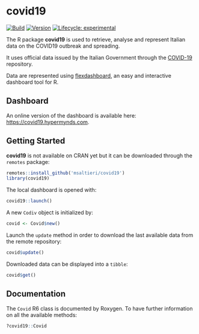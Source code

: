 # covid19

<!-- badges: start -->
[![Build](https://img.shields.io/badge/build-passing-success.svg)](#)
[![Version](https://img.shields.io/badge/version-v1.2.0-blue.svg)](#)
[![Lifecycle: experimental](https://img.shields.io/badge/lifecycle-experimental-orange.svg)](https://www.tidyverse.org/lifecycle/#experimental)
<!-- badges: end -->

The R package **covid19** is used to retrieve, analyse and represent
Italian data on the COVID19 outbreak and spreading.

It uses official data issued by the Italian Government through the
[COVID-19](https://github.com/pcm-dpc/COVID-19) repository.

Data are represented using [flexdashboard](https://rmarkdown.rstudio.com/flexdashboard/),
an easy and interactive dashboard tool for R.

## Dashboard

An online version of the dashboard is available here:
https://covid19.hypermynds.com.

## Getting Started

**covid19** is not available on CRAN yet but it can be downloaded through the
`remotes` package:

```r
remotes::install_github('msaltieri/covid19')
library(covid19)
```

The local dashboard is opened with:

```r
covid19::launch()
```

A new `Codiv` object is initialized by:

```r
covid <- Covid$new()
```

Launch the `update` method in order to download the last available data from
the remote repository:

```r
covid$update()
```

Downloaded data can be displayed into a `tibble`:

```r
covid$get()
```

## Documentation

The `Covid` R6 class is documented by Roxygen. To have further information on
all the available methods:

```r
?covid19::Covid
```
